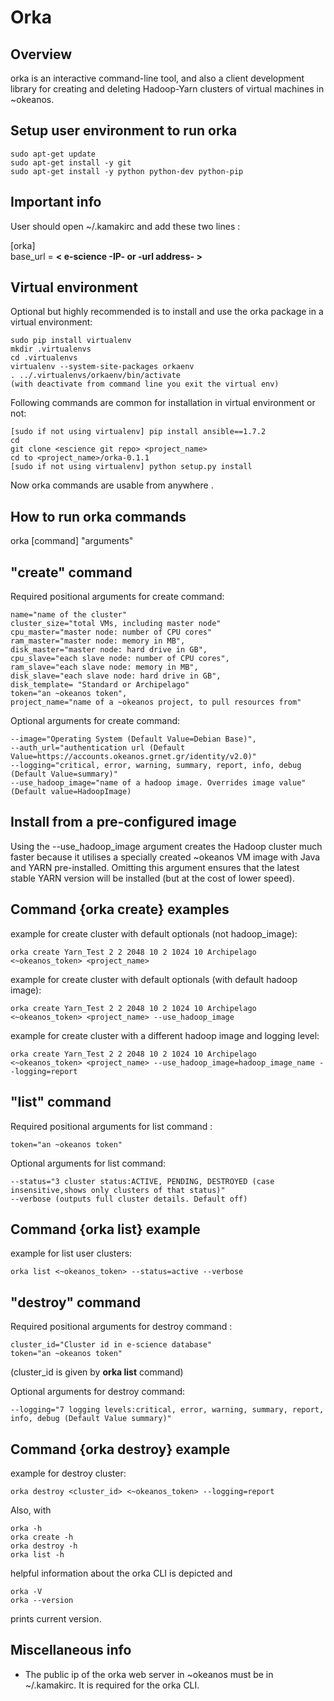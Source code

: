 Orka
=====


Overview
--------

orka is an interactive command-line tool, and also a
client development library for creating and deleting Hadoop-Yarn clusters of virtual machines
in ~okeanos.

Setup user environment to run orka
--------------------------------
    sudo apt-get update
    sudo apt-get install -y git
    sudo apt-get install -y python python-dev python-pip

Important info    
--------------
    
User should open ~/.kamakirc and add these two lines :
    
[orka]                                                              
base_url = **< e-science -IP- or -url address- >**

Virtual environment
-------


Optional but highly recommended is to install and use the orka package in a virtual environment:
 
    sudo pip install virtualenv
    mkdir .virtualenvs
    cd .virtualenvs
    virtualenv --system-site-packages orkaenv
    . ../.virtualenvs/orkaenv/bin/activate
    (with deactivate from command line you exit the virtual env)
    
Following commands are common for installation in virtual environment or not:

    [sudo if not using virtualenv] pip install ansible==1.7.2
    cd
    git clone <escience git repo> <project_name> 
    cd to <project_name>/orka-0.1.1
    [sudo if not using virtualenv] python setup.py install
 
  Now orka commands are usable from anywhere .







How to run orka commands
------------------------
orka [command] "arguments"

"create" command
-----------

Required positional arguments for create command:
         
    name="name of the cluster" 
    cluster_size="total VMs, including master node" 
    cpu_master="master node: number of CPU cores" 
    ram_master="master node: memory in MB",
    disk_master="master node: hard drive in GB",
    cpu_slave="each slave node: number of CPU cores",
    ram_slave="each slave node: memory in MB",
    disk_slave="each slave node: hard drive in GB",
    disk_template= "Standard or Archipelago"
    token="an ~okeanos token",
    project_name="name of a ~okeanos project, to pull resources from"
    
Optional arguments for create command:

    --image="Operating System (Default Value=Debian Base)",
    --auth_url="authentication url (Default Value=https://accounts.okeanos.grnet.gr/identity/v2.0)"
    --logging="critical, error, warning, summary, report, info, debug (Default Value=summary)"
    --use_hadoop_image="name of a hadoop image. Overrides image value" (Default value=HadoopImage)

Install from a pre-configured image
----------------------------------

Using the --use_hadoop_image argument creates the Hadoop cluster much faster because it utilises a specially
created ~okeanos VM image with Java and YARN pre-installed. Omitting this argument ensures that the latest
stable YARN version will be installed (but at the cost of lower speed).

Command {orka create} examples
---------------------------

example for create cluster with default optionals (not hadoop_image):

    orka create Yarn_Test 2 2 2048 10 2 1024 10 Archipelago <~okeanos_token> <project_name>

example for create cluster with default optionals (with default hadoop image):

    orka create Yarn_Test 2 2 2048 10 2 1024 10 Archipelago <~okeanos_token> <project_name> --use_hadoop_image

example for create cluster with a different hadoop image and logging level:

    orka create Yarn_Test 2 2 2048 10 2 1024 10 Archipelago <~okeanos_token> <project_name> --use_hadoop_image=hadoop_image_name --logging=report

"list" command
----------------

Required positional arguments for list command :

    token="an ~okeanos token"

Optional arguments for list command:

    --status="3 cluster status:ACTIVE, PENDING, DESTROYED (case insensitive,shows only clusters of that status)"
    --verbose (outputs full cluster details. Default off)
    
Command {orka list} example
---------------------------    

example for list user clusters:

    orka list <~okeanos_token> --status=active --verbose
    

"destroy" command
----------------

Required positional arguments for destroy command :

    cluster_id="Cluster id in e-science database" 
    token="an ~okeanos token"
(cluster_id is given by **orka list** command)

Optional arguments for destroy command:

    --logging="7 logging levels:critical, error, warning, summary, report, info, debug (Default Value summary)"

Command {orka destroy} example
---------------------------

example for destroy cluster:

    orka destroy <cluster_id> <~okeanos_token> --logging=report

Also, with

    orka -h
    orka create -h
    orka destroy -h
    orka list -h

helpful information about the orka CLI is depicted and

    orka -V
    orka --version
    
prints current version.

Miscellaneous info
----------------

- The public ip of the orka web server in ~okeanos must be in ~/.kamakirc. It is required for the orka CLI.

